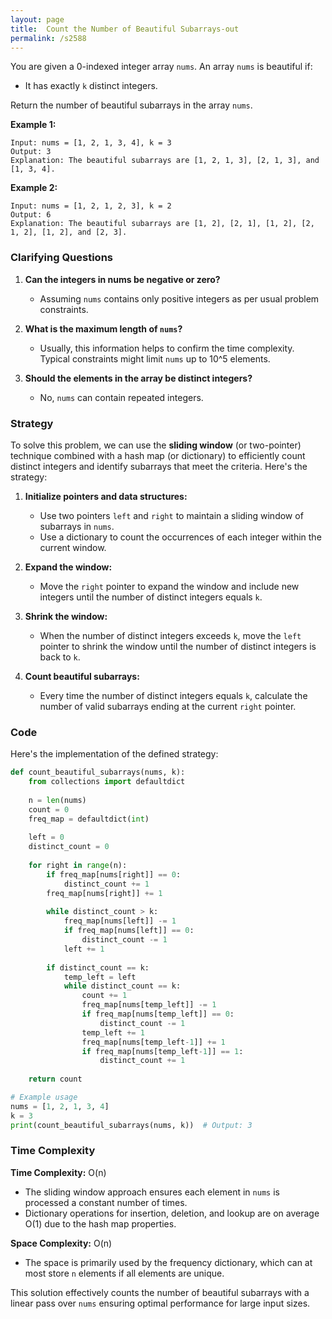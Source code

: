 ```yaml
---
layout: page
title:  Count the Number of Beautiful Subarrays-out
permalink: /s2588
---
```


You are given a 0-indexed integer array `nums`. An array `nums` is beautiful if:

- It has exactly `k` distinct integers.

Return the number of beautiful subarrays in the array `nums`.

**Example 1:**
```
Input: nums = [1, 2, 1, 3, 4], k = 3
Output: 3
Explanation: The beautiful subarrays are [1, 2, 1, 3], [2, 1, 3], and [1, 3, 4].
```

**Example 2:**
```
Input: nums = [1, 2, 1, 2, 3], k = 2
Output: 6
Explanation: The beautiful subarrays are [1, 2], [2, 1], [1, 2], [2, 1, 2], [1, 2], and [2, 3].
```

### Clarifying Questions
1. **Can the integers in nums be negative or zero?**
   - Assuming `nums` contains only positive integers as per usual problem constraints.
   
2. **What is the maximum length of `nums`?**
   - Usually, this information helps to confirm the time complexity. Typical constraints might limit `nums` up to 10^5 elements.

3. **Should the elements in the array be distinct integers?**
   - No, `nums` can contain repeated integers.

### Strategy

To solve this problem, we can use the **sliding window** (or two-pointer) technique combined with a hash map (or dictionary) to efficiently count distinct integers and identify subarrays that meet the criteria. Here's the strategy:

1. **Initialize pointers and data structures:**
   - Use two pointers `left` and `right` to maintain a sliding window of subarrays in `nums`.
   - Use a dictionary to count the occurrences of each integer within the current window.

2. **Expand the window:**
   - Move the `right` pointer to expand the window and include new integers until the number of distinct integers equals `k`.

3. **Shrink the window:**
   - When the number of distinct integers exceeds `k`, move the `left` pointer to shrink the window until the number of distinct integers is back to `k`.

4. **Count beautiful subarrays:**
   - Every time the number of distinct integers equals `k`, calculate the number of valid subarrays ending at the current `right` pointer.
 
### Code

Here's the implementation of the defined strategy:

```python
def count_beautiful_subarrays(nums, k):
    from collections import defaultdict
    
    n = len(nums)
    count = 0
    freq_map = defaultdict(int)
    
    left = 0
    distinct_count = 0
    
    for right in range(n):
        if freq_map[nums[right]] == 0:
            distinct_count += 1
        freq_map[nums[right]] += 1
        
        while distinct_count > k:
            freq_map[nums[left]] -= 1
            if freq_map[nums[left]] == 0:
                distinct_count -= 1
            left += 1
        
        if distinct_count == k:
            temp_left = left
            while distinct_count == k:
                count += 1
                freq_map[nums[temp_left]] -= 1
                if freq_map[nums[temp_left]] == 0:
                    distinct_count -= 1
                temp_left += 1
                freq_map[nums[temp_left-1]] += 1
                if freq_map[nums[temp_left-1]] == 1:
                    distinct_count += 1
    
    return count

# Example usage
nums = [1, 2, 1, 3, 4]
k = 3
print(count_beautiful_subarrays(nums, k))  # Output: 3
```

### Time Complexity

**Time Complexity:** O(n) 

- The sliding window approach ensures each element in `nums` is processed a constant number of times.
- Dictionary operations for insertion, deletion, and lookup are on average O(1) due to the hash map properties.

**Space Complexity:** O(n)

- The space is primarily used by the frequency dictionary, which can at most store `n` elements if all elements are unique.

This solution effectively counts the number of beautiful subarrays with a linear pass over `nums` ensuring optimal performance for large input sizes.